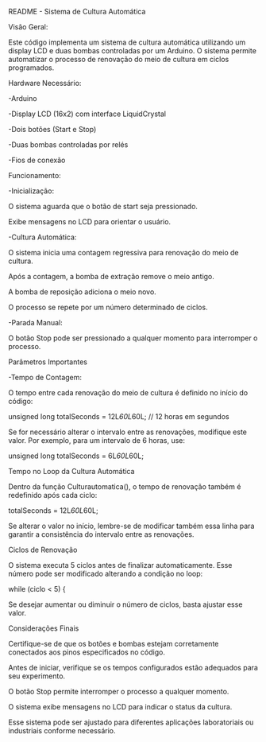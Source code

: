 README - Sistema de Cultura Automática

  Visão Geral:

Este código implementa um sistema de cultura automática utilizando um display LCD e duas bombas controladas por um Arduino. O sistema permite automatizar o processo de renovação do meio de cultura em ciclos programados.

  Hardware Necessário:

-Arduino

-Display LCD (16x2) com interface LiquidCrystal

-Dois botões (Start e Stop)

-Duas bombas controladas por relés

-Fios de conexão

  Funcionamento:

-Inicialização:

O sistema aguarda que o botão de start seja pressionado.

Exibe mensagens no LCD para orientar o usuário.

-Cultura Automática:

O sistema inicia uma contagem regressiva para renovação do meio de cultura.

Após a contagem, a bomba de extração remove o meio antigo.

A bomba de reposição adiciona o meio novo.

O processo se repete por um número determinado de ciclos.

-Parada Manual:

O botão Stop pode ser pressionado a qualquer momento para interromper o processo.

Parâmetros Importantes

-Tempo de Contagem:

O tempo entre cada renovação do meio de cultura é definido no início do código:

unsigned long totalSeconds = 12L*60L*60L; // 12 horas em segundos

Se for necessário alterar o intervalo entre as renovações, modifique este valor. Por exemplo, para um intervalo de 6 horas, use:

unsigned long totalSeconds = 6L*60L*60L;

Tempo no Loop da Cultura Automática

Dentro da função Culturautomatica(), o tempo de renovação também é redefinido após cada ciclo:

totalSeconds = 12L*60L*60L;

Se alterar o valor no início, lembre-se de modificar também essa linha para garantir a consistência do intervalo entre as renovações.

Ciclos de Renovação

O sistema executa 5 ciclos antes de finalizar automaticamente. Esse número pode ser modificado alterando a condição no loop:

while (ciclo < 5) {

Se desejar aumentar ou diminuir o número de ciclos, basta ajustar esse valor.

Considerações Finais

Certifique-se de que os botões e bombas estejam corretamente conectados aos pinos especificados no código.

Antes de iniciar, verifique se os tempos configurados estão adequados para seu experimento.

O botão Stop permite interromper o processo a qualquer momento.

O sistema exibe mensagens no LCD para indicar o status da cultura.

Esse sistema pode ser ajustado para diferentes aplicações laboratoriais ou industriais conforme necessário.

